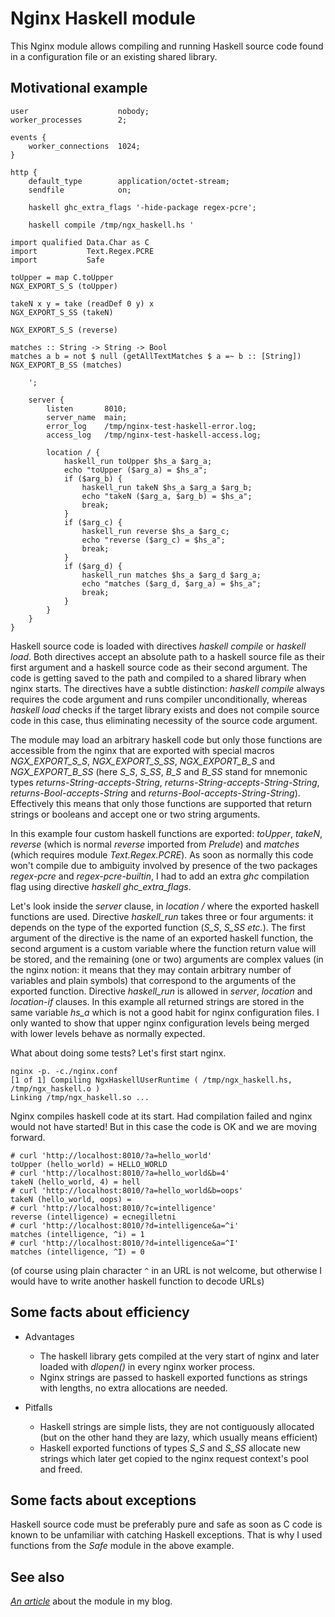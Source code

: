 Nginx Haskell module
====================

This Nginx module allows compiling and running Haskell source code found in a
configuration file or an existing shared library.

Motivational example
--------------------

```nginx
user                    nobody;
worker_processes        2;

events {
    worker_connections  1024;
}

http {
    default_type        application/octet-stream;
    sendfile            on;

    haskell ghc_extra_flags '-hide-package regex-pcre';

    haskell compile /tmp/ngx_haskell.hs '

import qualified Data.Char as C
import           Text.Regex.PCRE
import           Safe

toUpper = map C.toUpper
NGX_EXPORT_S_S (toUpper)

takeN x y = take (readDef 0 y) x
NGX_EXPORT_S_SS (takeN)

NGX_EXPORT_S_S (reverse)

matches :: String -> String -> Bool
matches a b = not $ null (getAllTextMatches $ a =~ b :: [String])
NGX_EXPORT_B_SS (matches)

    ';

    server {
        listen       8010;
        server_name  main;
        error_log    /tmp/nginx-test-haskell-error.log;
        access_log   /tmp/nginx-test-haskell-access.log;

        location / {
            haskell_run toUpper $hs_a $arg_a;
            echo "toUpper ($arg_a) = $hs_a";
            if ($arg_b) {
                haskell_run takeN $hs_a $arg_a $arg_b;
                echo "takeN ($arg_a, $arg_b) = $hs_a";
                break;
            }
            if ($arg_c) {
                haskell_run reverse $hs_a $arg_c;
                echo "reverse ($arg_c) = $hs_a";
                break;
            }
            if ($arg_d) {
                haskell_run matches $hs_a $arg_d $arg_a;
                echo "matches ($arg_d, $arg_a) = $hs_a";
                break;
            }
        }
    }
}
```

Haskell source code is loaded with directives *haskell compile* or *haskell
load*. Both directives accept an absolute path to a haskell source file as their
first argument and a haskell source code as their second argument. The code is
getting saved to the path and compiled to a shared library when nginx starts.
The directives have a subtle distinction: *haskell compile* always requires the
code argument and runs compiler unconditionally, whereas *haskell load* checks
if the target library exists and does not compile source code in this case, thus
eliminating necessity of the source code argument.

The module may load an arbitrary haskell code but only those functions are
accessible from the nginx that are exported with special macros
*NGX_EXPORT_S_S*, *NGX_EXPORT_S_SS*, *NGX_EXPORT_B_S* and *NGX_EXPORT_B_SS*
(here *S_S*, *S_SS*, *B_S* and *B_SS* stand for mnemonic types
*returns-String-accepts-String*, *returns-String-accepts-String-String*,
*returns-Bool-accepts-String* and *returns-Bool-accepts-String-String*).
Effectively this means that only those functions are supported that return
strings or booleans and accept one or two string arguments.

In this example four custom haskell functions are exported: *toUpper*, *takeN*,
*reverse* (which is normal *reverse* imported from *Prelude*) and *matches*
(which requires module *Text.Regex.PCRE*). As soon as normally this code won't
compile due to ambiguity involved by presence of the two packages *regex-pcre*
and *regex-pcre-builtin*, I had to add an extra *ghc* compilation flag using
directive *haskell ghc_extra_flags*.

Let's look inside the *server* clause, in *location /* where the exported
haskell functions are used. Directive *haskell_run* takes three or four
arguments: it depends on the type of the exported function (*S_S*, *S_SS etc.*).
The first argument of the directive is the name of an exported haskell function,
the second argument is a custom variable where the function return value will be
stored, and the remaining (one or two) arguments are complex values (in the
nginx notion: it means that they may contain arbitrary number of variables and
plain symbols) that correspond to the arguments of the exported function.
Directive *haskell_run* is allowed in *server*, *location* and *location-if*
clauses. In this example all returned strings are stored in the same variable
*hs_a* which is not a good habit for nginx configuration files. I only wanted to
show that upper nginx configuration levels being merged with lower levels behave
as normally expected.

What about doing some tests? Let's first start nginx.

```
nginx -p. -c./nginx.conf
[1 of 1] Compiling NgxHaskellUserRuntime ( /tmp/ngx_haskell.hs, /tmp/ngx_haskell.o )
Linking /tmp/ngx_haskell.so ...
```

Nginx compiles haskell code at its start. Had compilation failed and nginx would
not have started! But in this case the code is OK and we are moving forward.

```
# curl 'http://localhost:8010/?a=hello_world'
toUpper (hello_world) = HELLO_WORLD
# curl 'http://localhost:8010/?a=hello_world&b=4'
takeN (hello_world, 4) = hell
# curl 'http://localhost:8010/?a=hello_world&b=oops'
takeN (hello_world, oops) = 
# curl 'http://localhost:8010/?c=intelligence'
reverse (intelligence) = ecnegilletni
# curl 'http://localhost:8010/?d=intelligence&a=^i'
matches (intelligence, ^i) = 1
# curl 'http://localhost:8010/?d=intelligence&a=^I'
matches (intelligence, ^I) = 0
```

(of course using plain character ``^`` in an URL is not welcome, but otherwise I
would have to write another haskell function to decode URLs)

Some facts about efficiency
---------------------------

- Advantages

    + The haskell library gets compiled at the very start of nginx and later
      loaded with *dlopen()* in every nginx worker process.
    + Nginx strings are passed to haskell exported functions as strings with
      lengths, no extra allocations are needed.

- Pitfalls

    + Haskell strings are simple lists, they are not contiguously allocated
      (but on the other hand they are lazy, which usually means efficient)
    + Haskell exported functions of types *S_S* and *S_SS* allocate new strings
      which later get copied to the nginx request context's pool and freed.

Some facts about exceptions
---------------------------

Haskell source code must be preferably pure and safe as soon as C code is known
to be unfamiliar with catching Haskell exceptions. That is why I used functions
from the *Safe* module in the above example.

See also
--------

[*An article*](http://lin-techdet.blogspot.com/2015/12/nginx-module-to-enable-haskell-binding.html)
about the module in my blog.

